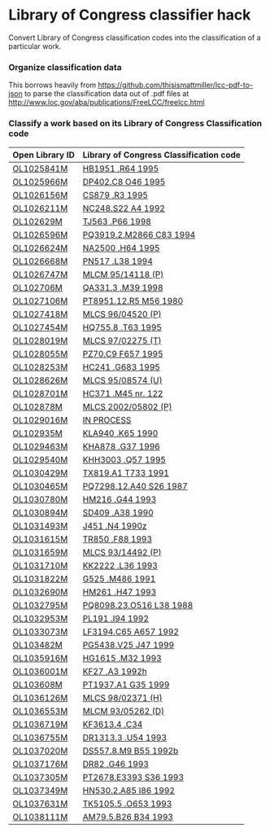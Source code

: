 # Library of Congress classifier hack
Convert Library of Congress classification codes into the classification of a particular work.

### Organize classification data
This borrows heavily from https://github.com/thisismattmiller/lcc-pdf-to-json to parse the classification data out of .pdf files at http://www.loc.gov/aba/publications/FreeLCC/freelcc.html

### Classify a work based on its Library of Congress Classification code


Open Library ID | Library of Congress Classification code
-- | --
[OL1025841M](https://openlibrary.org/books/OL1025841M) | [HB1951 .R64 1995](https://openlibrary.org/books/HB1951.R641995)
[OL1025966M](https://openlibrary.org/books/OL1025966M) | [DP402.C8 O46 1995](https://openlibrary.org/books/DP402.C8O461995)
[OL1026156M](https://openlibrary.org/books/OL1026156M) | [CS879 .R3 1995](https://openlibrary.org/books/CS879.R31995)
[OL1026211M](https://openlibrary.org/books/OL1026211M) | [NC248.S22 A4 1992](https://openlibrary.org/books/NC248.S22A41992)
[OL102629M](https://openlibrary.org/books/OL102629M) | [TJ563 .P66 1998](https://openlibrary.org/books/TJ563.P661998)
[OL1026596M](https://openlibrary.org/books/OL1026596M) | [PQ3919.2.M2866 C83 1994](https://openlibrary.org/books/PQ3919.2.M2866C831994)
[OL1026624M](https://openlibrary.org/books/OL1026624M) | [NA2500 .H64 1995](https://openlibrary.org/books/NA2500.H641995)
[OL1026668M](https://openlibrary.org/books/OL1026668M) | [PN517 .L38 1994](https://openlibrary.org/books/PN517.L381994)
[OL1026747M](https://openlibrary.org/books/OL1026747M) | [MLCM 95/14118 (P)](https://openlibrary.org/books/MLCM95/14118(P))
[OL102706M](https://openlibrary.org/books/OL102706M) | [QA331.3 .M39 1998](https://openlibrary.org/books/QA331.3.M391998)
[OL1027106M](https://openlibrary.org/books/OL1027106M) | [PT8951.12.R5 M56 1980](https://openlibrary.org/books/PT8951.12.R5M561980)
[OL1027418M](https://openlibrary.org/books/OL1027418M) | [MLCS 96/04520 (P)](https://openlibrary.org/books/MLCS96/04520(P))
[OL1027454M](https://openlibrary.org/books/OL1027454M) | [HQ755.8 .T63 1995](https://openlibrary.org/books/HQ755.8.T631995)
[OL1028019M](https://openlibrary.org/books/OL1028019M) | [MLCS 97/02275 (T)](https://openlibrary.org/books/MLCS97/02275(T))
[OL1028055M](https://openlibrary.org/books/OL1028055M) | [PZ70.C9 F657 1995](https://openlibrary.org/books/PZ70.C9F6571995)
[OL1028253M](https://openlibrary.org/books/OL1028253M) | [HC241 .G683 1995](https://openlibrary.org/books/HC241.G6831995)
[OL1028626M](https://openlibrary.org/books/OL1028626M) | [MLCS 95/08574 (U)](https://openlibrary.org/books/MLCS95/08574(U))
[OL1028701M](https://openlibrary.org/books/OL1028701M) | [HC371 .M45 nr. 122](https://openlibrary.org/books/HC371.M45nr.122)
[OL102878M](https://openlibrary.org/books/OL102878M) | [MLCS 2002/05802 (P)](https://openlibrary.org/books/MLCS2002/05802(P))
[OL1029016M](https://openlibrary.org/books/OL1029016M) | [IN PROCESS](https://openlibrary.org/books/INPROCESS)
[OL102935M](https://openlibrary.org/books/OL102935M) | [KLA940 .K65 1990](https://openlibrary.org/books/KLA940.K651990)
[OL1029463M](https://openlibrary.org/books/OL1029463M) | [KHA878 .G37 1996](https://openlibrary.org/books/KHA878.G371996)
[OL1029540M](https://openlibrary.org/books/OL1029540M) | [KHH3003 .Q57 1995](https://openlibrary.org/books/KHH3003.Q571995)
[OL1030429M](https://openlibrary.org/books/OL1030429M) | [TX819.A1 T733 1991](https://openlibrary.org/books/TX819.A1T7331991)
[OL1030465M](https://openlibrary.org/books/OL1030465M) | [PQ7298.12.A40 S26 1987](https://openlibrary.org/books/PQ7298.12.A40S261987)
[OL1030780M](https://openlibrary.org/books/OL1030780M) | [HM216 .G44 1993](https://openlibrary.org/books/HM216.G441993)
[OL1030894M](https://openlibrary.org/books/OL1030894M) | [SD409 .A38 1990](https://openlibrary.org/books/SD409.A381990)
[OL1031493M](https://openlibrary.org/books/OL1031493M) | [J451 .N4 1990z](https://openlibrary.org/books/J451.N41990z)
[OL1031615M](https://openlibrary.org/books/OL1031615M) | [TR850 .F88 1993](https://openlibrary.org/books/TR850.F881993)
[OL1031659M](https://openlibrary.org/books/OL1031659M) | [MLCS 93/14492 (P)](https://openlibrary.org/books/MLCS93/14492(P))
[OL1031710M](https://openlibrary.org/books/OL1031710M) | [KK2222 .L36 1993](https://openlibrary.org/books/KK2222.L361993)
[OL1031822M](https://openlibrary.org/books/OL1031822M) | [G525 .M486 1991](https://openlibrary.org/books/G525.M4861991)
[OL1032690M](https://openlibrary.org/books/OL1032690M) | [HM261 .H47 1993](https://openlibrary.org/books/HM261.H471993)
[OL1032795M](https://openlibrary.org/books/OL1032795M) | [PQ8098.23.O516 L38 1988](https://openlibrary.org/books/PQ8098.23.O516L381988)
[OL1032953M](https://openlibrary.org/books/OL1032953M) | [PL191 .I94 1992](https://openlibrary.org/books/PL191.I941992)
[OL1033073M](https://openlibrary.org/books/OL1033073M) | [LF3194.C65 A657 1992](https://openlibrary.org/books/LF3194.C65A6571992)
[OL103482M](https://openlibrary.org/books/OL103482M) | [PG5438.V25 J47 1999](https://openlibrary.org/books/PG5438.V25J471999)
[OL1035916M](https://openlibrary.org/books/OL1035916M) | [HG1615 .M32 1993](https://openlibrary.org/books/HG1615.M321993)
[OL1036001M](https://openlibrary.org/books/OL1036001M) | [KF27 .A3 1992h](https://openlibrary.org/books/KF27.A31992h)
[OL103608M](https://openlibrary.org/books/OL103608M) | [PT1937.A1 G35 1999](https://openlibrary.org/books/PT1937.A1G351999)
[OL1036126M](https://openlibrary.org/books/OL1036126M) | [MLCS 98/02371 (H)](https://openlibrary.org/books/MLCS98/02371(H))
[OL1036553M](https://openlibrary.org/books/OL1036553M) | [MLCM 93/05262 (D)](https://openlibrary.org/books/MLCM93/05262(D))
[OL1036719M](https://openlibrary.org/books/OL1036719M) | [KF3613.4 .C34](https://openlibrary.org/books/KF3613.4.C34)
[OL1036755M](https://openlibrary.org/books/OL1036755M) | [DR1313.3 .U54 1993](https://openlibrary.org/books/DR1313.3.U541993)
[OL1037020M](https://openlibrary.org/books/OL1037020M) | [DS557.8.M9 B55 1992b](https://openlibrary.org/books/DS557.8.M9B551992b)
[OL1037176M](https://openlibrary.org/books/OL1037176M) | [DR82 .G46 1993](https://openlibrary.org/books/DR82.G461993)
[OL1037305M](https://openlibrary.org/books/OL1037305M) | [PT2678.E3393 S36 1993](https://openlibrary.org/books/PT2678.E3393S361993)
[OL1037349M](https://openlibrary.org/books/OL1037349M) | [HN530.2.A85 I86 1992](https://openlibrary.org/books/HN530.2.A85I861992)
[OL1037631M](https://openlibrary.org/books/OL1037631M) | [TK5105.5 .O653 1993](https://openlibrary.org/books/TK5105.5.O6531993)
[OL1038111M](https://openlibrary.org/books/OL1038111M) | [AM79.5.B26 B34 1993](https://openlibrary.org/books/AM79.5.B26B341993)
